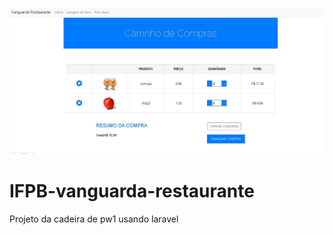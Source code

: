 ![alt text](./image-cart.jpg)
# IFPB-vanguarda-restaurante
Projeto da cadeira de pw1 usando laravel


